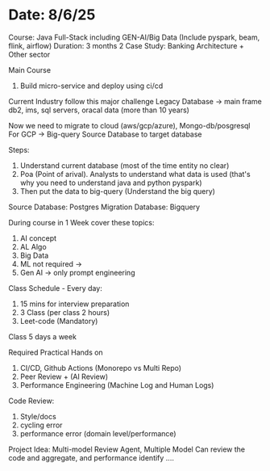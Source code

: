 # Date: 8/6/25
Course: Java Full-Stack including GEN-AI/Big Data (Include pyspark, beam, flink, airflow)
Duration: 3 months
2 Case Study: Banking Architecture + Other sector

Main Course
1. Build micro-service and deploy using ci/cd

Current Industry follow this major challenge
Legacy Database -> main frame db2, ims, sql servers, oracal data (more than 10 years)

Now we need to migrate to cloud (aws/gcp/azure), Mongo-db/posgresql
For GCP -> Big-query
Source Database to target database

Steps:
1. Understand current database (most of the time entity no clear)
2. Poa (Point of arival). Analysts to understand what data is used (that's why you need to understand java and python pyspark)
3. Then put the data to big-query (Understand the big query)

Source Database: Postgres
Migration Database: Bigquery

During course in 1 Week cover these topics:
1. AI concept
2. AL Algo
3. Big Data
4. ML not required ->
5. Gen AI -> only prompt engineering

Class Schedule - Every day:
1. 15 mins for interview preparation
2. 3 Class (per class 2 hours)
3. Leet-code (Mandatory)

Class 5 days a week

Required Practical Hands on 
1. CI/CD, Github Actions (Monorepo vs Multi Repo)
2. Peer Review + (AI Review)
3. Performance Engineering (Machine Log and Human Logs)


Code Review:
1. Style/docs
2. cycling error
3. performance error (domain level/performance)


Project Idea:
Multi-model Review Agent, Multiple Model Can review the code and aggregate,
and performance identify ....



